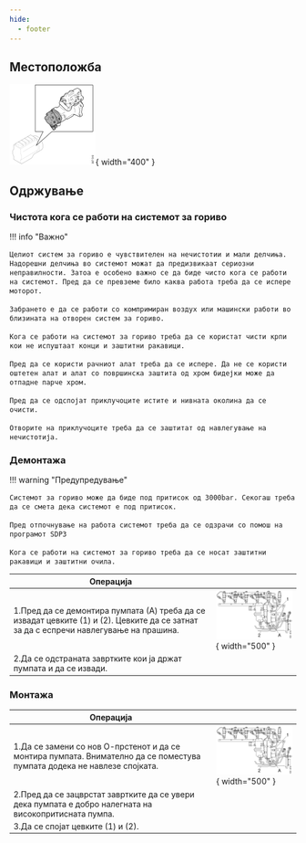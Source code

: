 ```yaml
---
hide:
  - footer
---
```


## Местоположба

![Image title](../images/b387510.svg){ width="400" }

## Одржување

### Чистота кога се работи на системот за гориво

!!! info "Важно"

    Целиот систем за гориво е чувствителен на нечистотии и мали делчиња. Надорешни делчиња во системот можат да предизвикаат сериозни неправилности. Затоа е особено важно се да биде чисто кога се работи на системот. Пред да се превземе било каква работа треба да се испере моторот.

    Забрането е да се работи со компримиран воздух или машински работи во близината на отворен систем за гориво.

    Кога се работи на системот за гориво треба да се користат чисти крпи кои не испуштаат конци и заштитни ракавици. 

    Пред да се користи рачниот алат треба да се испере. Да не се користи оштетен алат и алат со површинска заштита од хром бидејки може да отпадне парче хром. 

    Пред да се одспојат приклучоците истите и нивната околина да се очисти. 
    
    Отворите на приклучоците треба да се заштитат од навлегување на нечистотија.

### Демонтажа

!!! warning "Предупредување"

    Системот за гориво може да биде под притисок од 3000bar. Секогаш треба да се смета дека системот е под притисок. 

    Пред отпочнување на работа системот треба да се одзрачи со помош на програмот SDP3 

    Кога се работи на системот за гориво треба да се носат заштитни ракавици и заштитни очила.


| Операција | &nbsp; |
| - | - |
| 1.Пред да се демонтира пумпата (А) треба да се извадат цевките (1) и (2). Цевките да се затнат за да с еспречи навлегување на прашина.| ![Image title](../images/b208260.svg){ width="500" } |
| 2.Да се одстраната завртките кои ја држат пумпата и да се извади. | &nbsp; |

### Монтажа

| Операција | &nbsp; |
| - | - |
| 1.Да се замени со нов О-прстенот и да се монтира пумпата. Внимателно да се поместува пумпата додека не навлезе спојката.| ![Image title](../images/b208260.svg){ width="500" } |
| 2.Пред да се зацврстат завртките да се увери дека пумпата е добро налегната на високопритисната пумпа. | &nbsp; |
| 3.Да се спојат цевките (1) и (2). | &nbsp; |